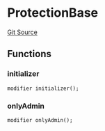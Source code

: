 # ProtectionBase
[Git Source](https://github.com/metacontract/mc/blob/20ed737f21a46d89afffe1322a75b1ecfcacff9a/src/devkit/Flattened.sol)


## Functions
### initializer


```solidity
modifier initializer();
```

### onlyAdmin


```solidity
modifier onlyAdmin();
```

